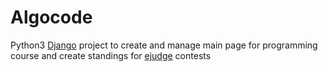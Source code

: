 # Algocode

Python3 [Django](https://www.djangoproject.com) project to create and manage main page for programming course and create standings for [ejudge](https://ejudge.ru) contests
